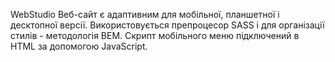 WebStudio
Веб-сайт є адаптивним для мобільної, планшетної і десктопної версії.
Використовується препроцесор SASS і для організації стилів  - методологія BEM. 
Скрипт мобільного меню підключений в HTML за допомогою JavaScript.
